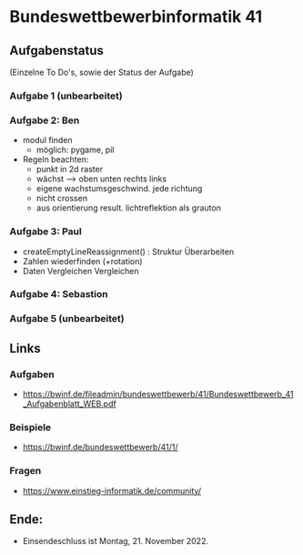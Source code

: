 # Bundeswettbewerbinformatik 41

## Aufgabenstatus
(Einzelne To Do's, sowie der Status  der Aufgabe)
### Aufgabe 1 (unbearbeitet)
### Aufgabe 2: Ben
- modul finden
  - möglich: pygame, pil
- Regeln beachten:
  - punkt in 2d raster
  - wächst --> oben unten rechts links
  - eigene wachstumsgeschwind. jede richtung
  - nicht crossen
  - aus orientierung result. lichtreflektion als grauton
### Aufgabe 3: Paul
- createEmptyLineReassignment() : Struktur Überarbeiten
- Zahlen wiederfinden (+rotation)
- Daten Vergleichen Vergleichen


### Aufgabe 4: Sebastion
### Aufgabe 5 (unbearbeitet)

## Links
### Aufgaben
- https://bwinf.de/fileadmin/bundeswettbewerb/41/Bundeswettbewerb_41_Aufgabenblatt_WEB.pdf
### Beispiele
- https://bwinf.de/bundeswettbewerb/41/1/
### Fragen
- https://www.einstieg-informatik.de/community/



## Ende: 
- Einsendeschluss ist Montag, 21. November 2022.
